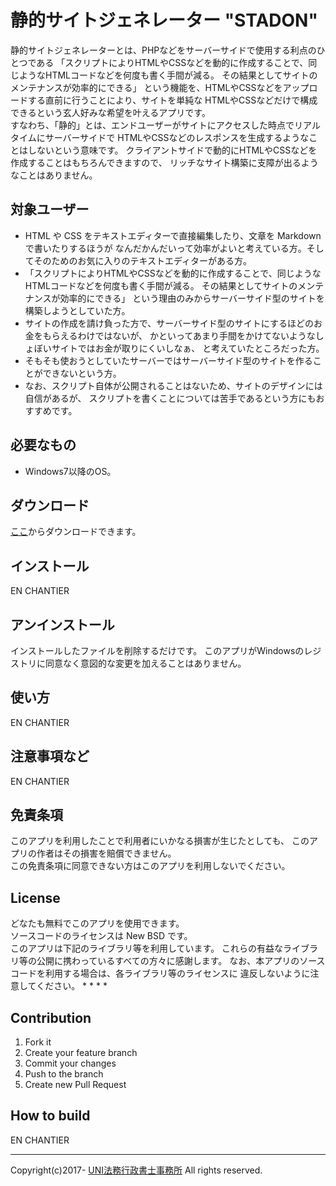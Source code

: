 # 静的サイトジェネレーター "STADON"
静的サイトジェネレーターとは、PHPなどをサーバーサイドで使用する利点のひとつである
「スクリプトによりHTMLやCSSなどを動的に作成することで、同じようなHTMLコードなどを何度も書く手間が減る。
その結果としてサイトのメンテナンスが効率的にできる」
という機能を、HTMLやCSSなどをアップロードする直前に行うことにより、サイトを単純な
HTMLやCSSなどだけで構成できるという玄人好みな希望を叶えるアプリです。  
すなわち、「静的」とは、エンドユーザーがサイトにアクセスした時点でリアルタイムにサーバーサイドで
HTMLやCSSなどのレスポンスを生成するようなことはしないという意味です。
クライアントサイドで動的にHTMLやCSSなどを作成することはもちろんできますので、
リッチなサイト構築に支障が出るようなことはありません。

## 対象ユーザー
* HTML や CSS をテキストエディターで直接編集したり、文章を Markdown で書いたりするほうが
なんだかんだいって効率がよいと考えている方。そしてそのためのお気に入りのテキストエディターがある方。
* 「スクリプトによりHTMLやCSSなどを動的に作成することで、同じようなHTMLコードなどを何度も書く手間が減る。
その結果としてサイトのメンテナンスが効率的にできる」
という理由のみからサーバーサイド型のサイトを構築しようとしていた方。
* サイトの作成を請け負った方で、サーバーサイド型のサイトにするほどのお金をもらえるわけではないが、
かといってあまり手間をかけてないようなしょぼいサイトではお金が取りにくいしなぁ、
と考えていたところだった方。
* そもそも使おうとしていたサーバーではサーバーサイド型のサイトを作ることができないという方。
* なお、スクリプト自体が公開されることはないため、サイトのデザインには自信があるが、
スクリプトを書くことについては苦手であるという方にもおすすめです。

## 必要なもの
* Windows7以降のOS。

## ダウンロード
[ここ](../../releases/latest)からダウンロードできます。

## インストール
EN CHANTIER

## アンインストール
インストールしたファイルを削除するだけです。
このアプリがWindowsのレジストリに同意なく意図的な変更を加えることはありません。

## 使い方
EN CHANTIER

## 注意事項など
EN CHANTIER

## 免責条項
このアプリを利用したことで利用者にいかなる損害が生じたとしても、
このアプリの作者はその損害を賠償できません。  
この免責条項に同意できない方はこのアプリを利用しないでください。

## License
どなたも無料でこのアプリを使用できます。  
ソースコードのライセンスは New BSD です。  
このアプリは下記のライブラリ等を利用しています。
これらの有益なライブラリ等の公開に携わっているすべての方々に感謝します。
なお、本アプリのソースコードを利用する場合は、各ライブラリ等のライセンスに
違反しないように注意してください。
* 
* 
* 
* 

## Contribution
1. Fork it
1. Create your feature branch
1. Commit your changes
1. Push to the branch
1. Create new Pull Request

## How to build
EN CHANTIER

-----
Copyright(c)2017- [UNI法務行政書士事務所](http://uni.s17.xrea.com/) All rights reserved.  

